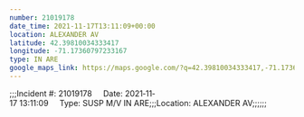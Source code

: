 ```yaml
---
number: 21019178
date_time: 2021-11-17T13:11:09+00:00
location: ALEXANDER AV
latitude: 42.39810034333417
longitude: -71.17360797233167
type: IN ARE
google_maps_link: https://maps.google.com/?q=42.39810034333417,-71.17360797233167
---
```


;;;Incident #: 21019178     Date: 2021‐11‐17 13:11:09     Type: SUSP M/V IN ARE;;;Location: ALEXANDER AV;;;;;;
